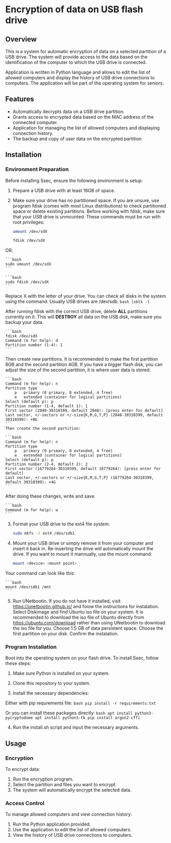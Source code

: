 # Encryption of data on USB flash drive

## Overview

This is a system for automatic encryption of data on a selected partition of a USB drive. The system 
will provide access to the data based on the identification of the computer to which the USB drive is connected. 

Application is written in Python language and allows to edit the list of allowed computers and display 
the history of USB drive connections to computers. The application will be part of the operating system for seniors. 

## Features

- Automatically decrypts data on a USB drive partition.
- Grants access to encrypted data based on the MAC address of the connected computer.
- Application for managing the list of allowed computers and displaying connection history.
- The backup and copy of user data on the encrypted partition

## Installation

### Environment Preparation

Before installing Ssec, ensure the following environment is setup:

1. Prepare a USB drive with at least 16GB of space.

2. Make sure your drive has no partitioned space. If you are unsure, use program fdisk 
(comes with most Linux distributions) to check partitioned space or delete existing 
partitions. Before working with fdisk, make sure that your USB drive is unmounted.
These commands must be run with root privileges:

	```bash
    umount /dev/sdX
    ```

    ```bash
    fdisk /dev/sdX
    ```

OR:

    ```bash
    sudo umount /dev/sdX
    ```

    ```bash
    sudo fdisk /dev/sdX
    ```

Replace X with the letter of your drive. You can check all disks in the system using the command:
Usually USB drives are /dev/sdb.
    ```bash
    lsblk -l
    ```

After running fdisk with the correct USB drive, delete **ALL** partitions currently on it. This will 
**DESTROY** all data on the USB disk, make sure you backup your data.

    ```bash
	fdisk /dev/sdX
    Command (m for help): d
	Partition number (1-4): 1
    ```

Then create new partitions. It is recommended to make the first partition 8GB and the second partition
4GB. If you have a bigger flash disk, you can adjust the size of the second partition, it is where user data
is stored.

    ```bash
	Command (m for help): n
	Partition type
		p	primary (0 primary, 0 extended, 4 free)
		e	extended (container for logical partitions)
	Select (default p): p
	Partition number (1-4, default 1): 1
	First sector (2048-30310399, default 2048): [press enter for default]
	Last sector, +/-sectors or +/-size{K,M,G,T,P} (2048-30310399, default 30310399): +8G
    ```
	Then create the second partition:
	
	```bash
	Command (m for help): n
	Partition type
		p	primary (0 primary, 0 extended, 4 free)
		e	extended (container for logical partitions)
	Select (default p): p
	Partition number (2-4, default 2): 2
	First sector (16779264-30310399, default 16779264): [press enter for default]
	Last sector, +/-sectors or +/-size{K,M,G,T,P} (16779264-30310399, default 30310399): +4G
    ```

After doing these changes, write and save.

    ```bash
    Command (m for help): w
    ```

3. Format your USB drive to the ext4 file system:

	```bash
    sudo mkfs -t ext4 /dev/sdb1
    ```

4. Mount your USB drive or simply remove it from your computer and insert it back in. Re-inserting the 
drive will automatically mount the drive. If you want to mount it mannually, use the mount command:

	```bash
    mount <device> <mount point>
    ```

Your command can look like this:

	```bash
    mount /dev/sdb1 /mnt
    ```

5. Run UNetbootin. If you do not have it installed, visit https://unetbootin.github.io/ and folow the 
instructions for instalation. Select Diskimage and find Ubuntu iso file on your system. It is recommended 
to download the iso file of Ubuntu directly from https://ubuntu.com/download rather than using UNetbootin
to download the iso file for you. Choose 1.5 GB of data persistent space. Choose the first partition 
on your disk. Confirm the instalation.


### Program Installation

Boot into the operating system on your flash drive. To install Ssec, follow these steps:

1. Make sure Python is installed on your system.

2. Clone this repository to your system.

3. Install the necessary dependencies:

Either with pip requrements file:
    ```bash
    pip install -r requirements.txt
    ```

Or you can install these packages directly:
    ```bash
    apt install python3-pycryptodome
	apt install python3-tk
	pip install argon2-cffi
    ```

4. Run the install.sh script and input the necessary arguments.

## Usage

### Encryption

To encrypt data:

1. Run the encryption program.
2. Select the partition and files you want to encrypt.
3. The system will automatically encrypt the selected data.

### Access Control

To manage allowed computers and view connection history:

1. Run the Python application provided.
2. Use the application to edit the list of allowed computers.
3. View the history of USB drive connections to computers.
